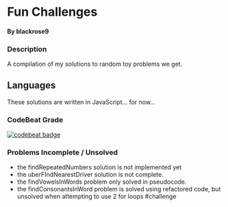 # Fun Challenges
#### By blackrose9

### Description
A compilation of my solutions to random toy problems we get.

## Languages
These solutions are written in JavaScript... for now... 

### CodeBeat Grade
[![codebeat badge](https://codebeat.co/badges/d4640f9c-5ed1-4ba3-8b89-c54b30b7189d)](https://codebeat.co/projects/github-com-blackrose9-friendly-challenges-master)

### Problems Incomplete / Unsolved
* the findRepeatedNumbers solution is not implemented yet
* the uberFIndNearestDriver solution is not complete.
* the findVowelsInWords problem only solved in pseudocode.
* the findConsonantsInWord problem is solved using refactored code, but unsolved when attempting to use 2 for loops #challenge